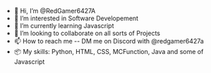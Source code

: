 - 👋 Hi, I’m @RedGamer6427A
- 👀 I’m interested in Software Developement
- 🌱 I’m currently learning Javascript
- 💞️ I’m looking to collaborate on all sorts of Projects
- 📫 How to reach me -- DM me on Discord with @redgamer6427a
- 📦 My skills: Python, HTML, CSS, MCFunction, Java and some of Javascript

<!---
RedGamer6427A/RedGamer6427A is a ✨ special ✨ repository because its `README.md` (this file) appears on your GitHub profile.
You can click the Preview link to take a look at your changes.
--->
